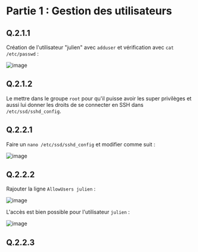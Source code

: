 # Partie 1 : Gestion des utilisateurs

## Q.2.1.1 

Création de l'utilisateur "julien" avec `adduser` et vérification avec `cat /etc/passwd` :

![image](https://github.com/JuGuillot/Checkpoint-3/assets/161329881/56dc3012-c9d2-4213-b2d7-90168cfd3f85)

## Q.2.1.2

Le mettre dans le groupe `root` pour qu'il puisse avoir les super privilèges et aussi lui donner les droits de se connecter en SSH dans `/etc/ssd/sshd_config`.

## Q.2.2.1

Faire un `nano /etc/ssd/sshd_config` et modifier comme suit :

![image](https://github.com/JuGuillot/Checkpoint-3/assets/161329881/db978e48-2ccd-495e-aa98-4afb89e201a8)

## Q.2.2.2

Rajouter la ligne `AllowUsers julien` :

![image](https://github.com/JuGuillot/Checkpoint-3/assets/161329881/f3a096db-20f8-4b6b-84ea-9cf39a6cd3e1)

L'accès est bien possible pour l'utilisateur `julien` :

![image](https://github.com/JuGuillot/Checkpoint-3/assets/161329881/a5106017-f1a8-41ce-8936-8f5920fc67bf)

## Q.2.2.3

